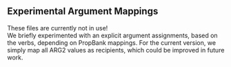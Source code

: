 ## Experimental Argument Mappings

These files are currently not in use!  
We briefly experimented with an explicit argument assignments, based on the verbs, depending on PropBank mappings.
For the current version, we simply map all ARG2 values as recipients, which could be improved in future work.